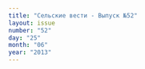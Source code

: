 ```yaml
---
title: "Сельские вести - Выпуск №52"
layout: issue
number: "52"
day: "25"
month: "06"
year: "2013"
---
```

